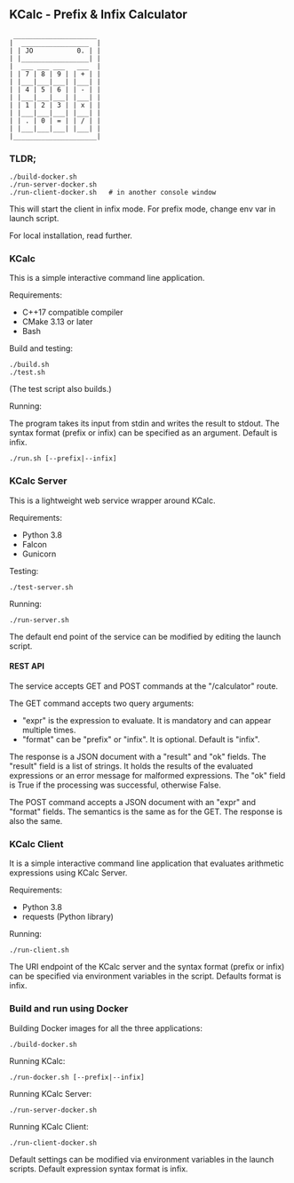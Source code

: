 ## KCalc - Prefix & Infix Calculator

     _____________________
    |  _________________  |
    | | JO           0. | |
    | |_________________| |
    |  ___ ___ ___   ___  |
    | | 7 | 8 | 9 | | + | |
    | |___|___|___| |___| |
    | | 4 | 5 | 6 | | - | |
    | |___|___|___| |___| |
    | | 1 | 2 | 3 | | x | |
    | |___|___|___| |___| |
    | | . | 0 | = | | / | |
    | |___|___|___| |___| |
    |_____________________|


### TLDR;

```
./build-docker.sh
./run-server-docker.sh
./run-client-docker.sh   # in another console window
```

This will start the client in infix mode. For prefix mode, change env var in
launch script.

For local installation, read further.


### KCalc

This is a simple interactive command line application.

Requirements:

 - C++17 compatible compiler
 - CMake 3.13 or later
 - Bash

Build and testing:

```
./build.sh
./test.sh
```

(The test script also builds.)

Running:

The program takes its input from stdin and writes the result to stdout.
The syntax format (prefix or infix) can be specified as an argument. Default is
infix.

```
./run.sh [--prefix|--infix]
```


### KCalc Server

This is a lightweight web service wrapper around KCalc.

Requirements:

 - Python 3.8
 - Falcon
 - Gunicorn

Testing:

```
./test-server.sh
```

Running:

```
./run-server.sh
```

The default end point of the service can be modified by editing the launch script.


#### REST API

The service accepts GET and POST commands at the "/calculator" route.

The GET command accepts two query arguments:

 - "expr" is the expression to evaluate. It is mandatory and can appear multiple times.
 - "format" can be "prefix" or "infix". It is optional. Default is "infix".

The response is a JSON document with a "result" and "ok" fields. The "result"
field is a list of strings. It holds the results of the evaluated expressions or
an error message for malformed expressions. The "ok" field is True if the
processing was successful, otherwise False.

The POST command accepts a JSON document with an "expr" and "format" fields.
The semantics is the same as for the GET. The response is also the same.


### KCalc Client

It is a simple interactive command line application that evaluates arithmetic
expressions using KCalc Server.

Requirements:

 - Python 3.8
 - requests (Python library)

Running:

```
./run-client.sh
```

The URI endpoint of the KCalc server and the syntax format (prefix or infix) can
be specified via environment variables in the script. Defaults format is infix.


### Build and run using Docker

Building Docker images for all the three applications:

```
./build-docker.sh
```

Running KCalc:

```
./run-docker.sh [--prefix|--infix]
```

Running KCalc Server:

```
./run-server-docker.sh
```

Running KCalc Client:

```
./run-client-docker.sh
```

Default settings can be modified via environment variables in the launch scripts.
Default expression syntax format is infix.

